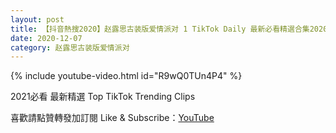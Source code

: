 ```yaml
---
layout: post
title: 【抖音熱搜2020】赵露思古装版爱情派对 1 TikTok Daily 最新必看精選合集2020 12 07
date: 2020-12-07
category: 赵露思古装版爱情派对
---
```


{% include youtube-video.html id="R9wQ0TUn4P4" %}

2021必看 最新精選 Top TikTok Trending Clips

喜歡請點贊轉發加訂閱 Like & Subscribe：[YouTube](https://www.youtube.com/channel/UCAoR7VcanIPd04uEq_GIylA/videos)

